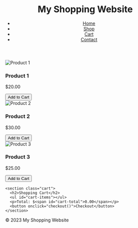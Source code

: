 <!DOCTYPE html>
<html lang="en">
<head>
  <meta charset="UTF-8">
  <meta name="viewport" content="width=device-width, initial-scale=1.0">
  <title>Zubaiyr Shaikh </title>
  <link rel="stylesheet" href="styles.css">
</head>
<body>
  <header>
    <h1>My Shopping Website</h1>
    <nav>
      <ul>
        <li><a href="#">Home</a></li>
        <li><a href="#">Shop</a></li>
        <li><a href="#">Cart</a></li>
        <li><a href="#">Contact</a></li>
      </ul>
    </nav>
  </header>

  <main>
    <section class="products">
      <div class="product">
        <img src="product1.jpg" alt="Product 1">
        <h3>Product 1</h3>
        <p>$20.00</p>
        <button onclick="addToCart('Product 1', 20)">Add to Cart</button>
      </div>
      <div class="product">
        <img src="product2.jpg" alt="Product 2">
        <h3>Product 2</h3>
        <p>$30.00</p>
        <button onclick="addToCart('Product 2', 30)">Add to Cart</button>
      </div>
      <div class="product">
        <img src="product3.jpg" alt="Product 3">
        <h3>Product 3</h3>
        <p>$25.00</p>
        <button onclick="addToCart('Product 3', 25)">Add to Cart</button>
      </div>
    </section>

    <section class="cart">
      <h2>Shopping Cart</h2>
      <ul id="cart-items"></ul>
      <p>Total: $<span id="cart-total">0.00</span></p>
      <button onclick="checkout()">Checkout</button>
    </section>
  </main>

  <footer>
    <p>&copy; 2023 My Shopping Website</p>
  </footer>

  <script src="script.js"></script>
</body>
</html>
